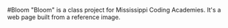 #Bloom
"Bloom" is a class project for Mississippi Coding Academies. It's a web page built from a reference image.
